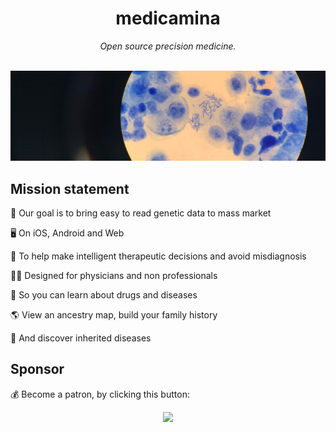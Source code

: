 <div align="center">
  <h1>medicamina</h1>
  <i>Open source precision medicine.</i>
</div>

<br />

<div align="center">

  [![medicamina banner](https://raw.githubusercontent.com/medicamina/.github/main/assets/banner.png)](https://github.com/medicamina)

</div>

## Mission statement

🧬 Our goal is to bring easy to read genetic data to mass market

🖥 On iOS, Android and Web

💊 To help make intelligent therapeutic decisions and avoid misdiagnosis

👩‍⚕️ Designed for physicians and non professionals

📖 So you can learn about drugs and diseases

🌎 View an ancestry map, build your family history

🤧 And discover inherited diseases

## Sponsor

💰 Become a patron, by clicking this button:

<div align="center">
  <a href="https://patreon.com/medicamina_github"><img src="https://c5.patreon.com/external/logo/become_a_patron_button.png" /></a>
</div>